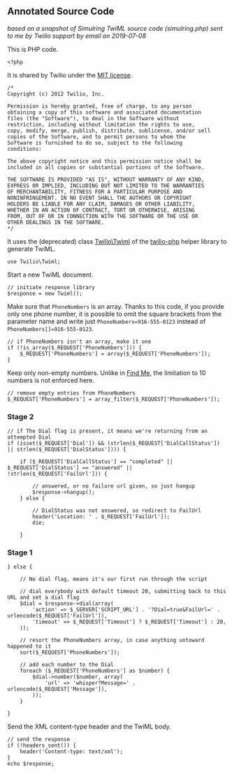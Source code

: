 ## Annotated Source Code

*based on a snapshot of Simulring TwiML source code (simulring.php)
sent to me by Twilio support by email on 2019-07-08*

This is PHP code.

```
<?php
```

It is shared by Twilio under the
[MIT license](https://opensource.org/licenses/MIT).

```
/*
Copyright (c) 2012 Twilio, Inc.

Permission is hereby granted, free of charge, to any person
obtaining a copy of this software and associated documentation
files (the "Software"), to deal in the Software without
restriction, including without limitation the rights to use,
copy, modify, merge, publish, distribute, sublicense, and/or sell
copies of the Software, and to permit persons to whom the
Software is furnished to do so, subject to the following
conditions:

The above copyright notice and this permission notice shall be
included in all copies or substantial portions of the Software.

THE SOFTWARE IS PROVIDED "AS IS", WITHOUT WARRANTY OF ANY KIND,
EXPRESS OR IMPLIED, INCLUDING BUT NOT LIMITED TO THE WARRANTIES
OF MERCHANTABILITY, FITNESS FOR A PARTICULAR PURPOSE AND
NONINFRINGEMENT. IN NO EVENT SHALL THE AUTHORS OR COPYRIGHT
HOLDERS BE LIABLE FOR ANY CLAIM, DAMAGES OR OTHER LIABILITY,
WHETHER IN AN ACTION OF CONTRACT, TORT OR OTHERWISE, ARISING
FROM, OUT OF OR IN CONNECTION WITH THE SOFTWARE OR THE USE OR
OTHER DEALINGS IN THE SOFTWARE.
*/
```

It uses the (deprecated) class
[Twilio\Twiml](https://www.twilio.com/docs/libraries/reference/twilio-php/5.34.1/class-Twilio.Twiml.html)
of the [twilio-php](https://github.com/twilio/twilio-php) helper library
to generate TwiML.

```
use Twilio\Twiml;
```

Start a new TwiML document.

```
// initiate response library
$response = new Twiml();
```

Make sure that `PhoneNumbers` is an array. Thanks to this code, if you
provide only one phone number, it is possible to omit the square brackets
from the parameter name and write just `PhoneNumbers=916-555-0123` instead
of `PhoneNumbers[]=916-555-0123`.

```
// if PhoneNumbers isn't an array, make it one
if (!is_array($_REQUEST['PhoneNumbers'])) {
	$_REQUEST['PhoneNumbers'] = array($_REQUEST['PhoneNumbers']);
}
```

Keep only non-empty numbers. Unlike in
[Find Me](../funlet-find-me/findme.php.md),
the limitation to 10 numbers is not enforced here.

```
// remove empty entries from PhoneNumbers
$_REQUEST['PhoneNumbers'] = array_filter($_REQUEST['PhoneNumbers']);
```

### Stage 2

```
// if The Dial flag is present, it means we're returning from an attempted Dial
if (isset($_REQUEST['Dial']) && (strlen($_REQUEST['DialCallStatus']) || strlen($_REQUEST['DialStatus']))) {

	if ($_REQUEST['DialCallStatus'] == "completed" || $_REQUEST['DialStatus'] == "answered" || !strlen($_REQUEST['FailUrl'])) {

		// answered, or no failure url given, so just hangup
		$response->hangup();
	} else {

		// DialStatus was not answered, so redirect to FailUrl
		header('Location: ' . $_REQUEST['FailUrl']);
		die;

	}
```

### Stage 1

```
} else {

	// No dial flag, means it's our first run through the script

	// dial everybody with default timeout 20, submitting back to this URL and set a dial flag
	$dial = $response->dial(array(
		'action' => $_SERVER['SCRIPT_URL'] . '?Dial=true&FailUrl=' . urlencode($_REQUEST['FailUrl']),
		'timeout' => $_REQUEST['Timeout'] ? $_REQUEST['Timeout'] : 20,
	));

	// resort the PhoneNumbers array, in case anything untoward happened to it
	sort($_REQUEST['PhoneNumbers']);

	// add each number to the Dial
	foreach ($_REQUEST['PhoneNumbers'] as $number) {
		$dial->number($number, array(
			'url' => 'whisper?Message=' . urlencode($_REQUEST['Message']),
		));
	}

}
```

Send the XML content-type header and the TwiML body.

```
// send the response
if (!headers_sent()) {
	header('Content-type: text/xml');
}
echo $response;
```
